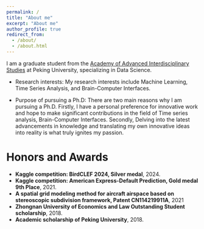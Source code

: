 ```yaml
---
permalink: /
title: "About me"
excerpt: "About me"
author_profile: true
redirect_from: 
  - /about/
  - /about.html
---
```


I am a graduate student from the [Academy of Advanced Interdisciplinary Studies](http://www.aais.pku.edu.cn/) at Peking University, specializing in Data Science.

- Research interests:
My research interests include Machine Learning, Time Series Analysis, and Brain-Computer Interfaces.

- Purpose of pursuing a Ph.D:
There are two main reasons why I am pursuing a Ph.D. Firstly, I have a personal preference for innovative work and hope to make significant contributions in the field of Time series analysis, Brain-Computer Interfaces. Secondly, Delving into the latest advancements in knowledge and translating my own innovative ideas into reality is what truly ignites my passion.

# Honors and Awards
- **Kaggle competition: BirdCLEF 2024, Silver medal**, 2024.
- **Kaggle competition: American Express-Default Prediction, Gold medal 9th Place**, 2021.
- **A spatial grid modeling method for aircraft airspace based on stereoscopic subdivision framework, Patent CN114219911A**, 2021
- **Zhongnan University of Economics and Law Outstanding Student scholarship**, 2018.
- **Academic scholarship of Peking University**, 2018.


